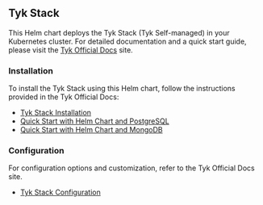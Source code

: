 ## Tyk Stack

This Helm chart deploys the Tyk Stack (Tyk Self-managed) in your Kubernetes cluster. For detailed documentation and a quick start guide, please visit the [Tyk Official Docs](https://tyk.io/docs/product-stack/tyk-charts/overview/) site.

### Installation
To install the Tyk Stack using this Helm chart, follow the instructions provided in the Tyk Official Docs:
- [Tyk Stack Installation](https://tyk.io/docs/product-stack/tyk-charts/tyk-stack-chart/#tyk-stack-installations)
- [Quick Start with Helm Chart and PostgreSQL](https://tyk.io/docs/deployment-and-operations/tyk-self-managed/deployment-lifecycle/installations/kubernetes/tyk-helm-tyk-stack-postgresql/)
- [Quick Start with Helm Chart and MongoDB](https://tyk.io/docs/deployment-and-operations/tyk-self-managed/deployment-lifecycle/installations/kubernetes/tyk-helm-tyk-stack-mongodb/)

### Configuration
For configuration options and customization, refer to the Tyk Official Docs site.
- [Tyk Stack Configuration](https://tyk.io/docs/product-stack/tyk-charts/tyk-stack-chart/#configuration)
